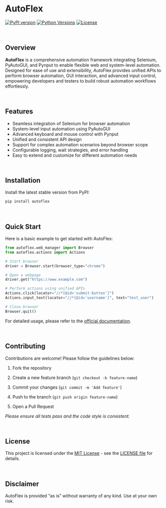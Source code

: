 # AutoFlex

[![PyPI version](https://img.shields.io/pypi/v/autoflex.svg)](https://pypi.org/project/autoflex/) [![Python Versions](https://img.shields.io/pypi/pyversions/autoflex.svg)](https://pypi.org/project/autoflex/) [![License](https://img.shields.io/pypi/l/autoflex.svg)](LICENSE)

<br>

## Overview

**AutoFlex** is a comprehensive automation framework integrating Selenium, PyAutoGUI, and Pynput to enable flexible web and system-level automation. Designed for ease of use and extensibility, AutoFlex provides unified APIs to perform browser automation, GUI interaction, and advanced input control, empowering developers and testers to build robust automation workflows effortlessly.

<br>


## Features

- Seamless integration of Selenium for browser automation  
- System-level input automation using PyAutoGUI  
- Advanced keyboard and mouse control with Pynput  
- Unified and consistent API design  
- Support for complex automation scenarios beyond browser scope  
- Configurable logging, wait strategies, and error handling  
- Easy to extend and customize for different automation needs

<br>

## Installation

Install the latest stable version from PyPI:

```bash
pip install autoflex
```

<br>

## Quick Start

Here is a basic example to get started with AutoFlex:

```python
from autoflex.web_manager import Browser
from autoflex.actions import Actions

# Start browser
driver = Browser.start(browser_type="chrome")

# Open a webpage
driver.get("https://www.example.com")

# Perform actions using unified APIs
Actions.click(locator="//*[@id='submit-button']")
Actions.input_text(locator="//*[@id='username']", text="test_user")

# Close browser
Browser.quit()
```
For detailed usage, please refer to the [official documentation](https://lzyeil.github.io/AutoFlex/).

<br>

## Contributing
Contributions are welcome! Please follow the guidelines below:

1. Fork the repository

2. Create a new feature branch (```git checkout -b feature-name```)

3. Commit your changes (```git commit -m 'Add feature'```)

4. Push to the branch (```git push origin feature-name```)

5. Open a Pull Request

*Please ensure all tests pass and the code style is consistent.*

<br>

## License
This project is licensed under the [MIT License](https://opensource.org/license/mit) - see the [LICENSE file](https://github.com/LZYEIL/AutoFlex/blob/main/LICENSE) for details.

<br>

## Disclaimer
AutoFlex is provided “as is” without warranty of any kind. Use at your own risk.
